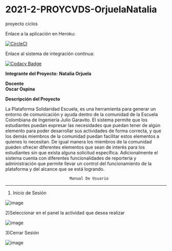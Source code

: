 # 2021-2-PROYCVDS-OrjuelaNatalia
proyecto ciclos

Enlace a la aplicación en Heroku:

[![CircleCI](https://circleci.com/gh/Nataorjuela/2021-2-PROYCVDS-OrjuelaNatalia/tree/master.svg?style=svg)](https://circleci.com/gh/Nataorjuela/2021-2-PROYCVDS-OrjuelaNatalia/tree/master)

Enlace al sistema de integración continua:

[![Codacy Badge](https://app.codacy.com/project/badge/Grade/6f2be6cc3f964056a4bfccecc018fffe)](https://www.codacy.com/gh/Nataorjuela/2021-2-PROYCVDS-OrjuelaNatalia/dashboard?utm_source=github.com&amp;utm_medium=referral&amp;utm_content=Nataorjuela/2021-2-PROYCVDS-OrjuelaNatalia&amp;utm_campaign=Badge_Grade)


**Integrante del Proyecto:**
**Natalia Orjuela**

**Docente   
Oscar Ospina**



**Descripción del Proyecto**

La Plataforma Solidaridad Escuela, es una herramienta para generar un entorno de comunicación y ayuda dentro de la comunidad de la Escuela Colombiana de Ingeniería Julio Garavito. El sistema permite que los estudiantes puedan expresar las necesidades que puedan tener de algún elemento para poder desarrollar sus actividades de forma correcta, y que los demás miembros de la comunidad puedan facilitar estos elementos a quienes lo necesitan. De igual manera los miembros de la comunidad pueden ofrecer diferentes elementos que sean de interés para los estudiantes sin que exista alguna solicitud específica. Adicionalmente el sistema cuenta con diferentes funcionalidades de reportería y administración que permite llevar un control del funcionamiento de la plataforma y del alcance que se está logrando.

                                Manual De Usuario
 _________________________________________________________________________________________________                               
1) Inicio de Sesión

![image](https://user-images.githubusercontent.com/54339107/144923396-d5c6baf8-ef5e-41fb-812e-8376ccdbf63f.png)

2)Seleccionar en el panel la actividad que desea realizar

![image](https://user-images.githubusercontent.com/54339107/144923671-af9d826b-ddd6-465f-8c62-fbe5429bdbfe.png)

3)Cerrar Sesión

![image](https://user-images.githubusercontent.com/54339107/144923791-78361e93-b67f-451e-878f-c47854f17aa8.png)


